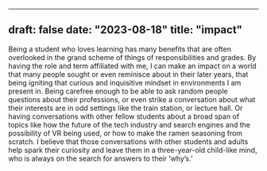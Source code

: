 
---
draft: false
date: "2023-08-18"
title: "impact"
---

Being a student who loves learning has many benefits that are often overlooked in the grand scheme of things of responsibilities and grades. By having the role and term affiliated with me, I can make an impact on a world that many people sought or even reminisce about in their later years, that being igniting that curious and inquisitive mindset in environments I am present in. Being carefree enough to be able to ask random people questions about their professions, or even strike a conversation about what their interests are in odd settings like the train station, or lecture hall. Or having conversations with other fellow students about a broad span of topics like how the future of the tech industry and search engines and the possibility of VR being used, or how to make the ramen seasoning from scratch. I believe that those conversations with other students and adults help spark their curiosity and leave them in a three-year-old child-like mind, who is always on the search for answers to their ‘why’s.’
